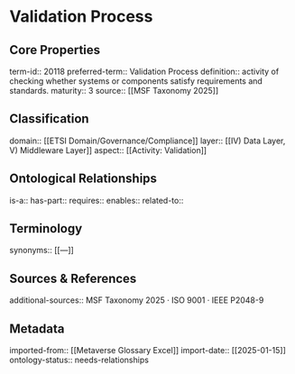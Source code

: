 # Validation Process

## Core Properties
term-id:: 20118
preferred-term:: Validation Process
definition:: activity of checking whether systems or components satisfy requirements and standards.
maturity:: 3
source:: [[MSF Taxonomy 2025]]

## Classification
domain:: [[ETSI Domain/Governance/Compliance]]
layer:: [[IV) Data Layer, V) Middleware Layer]]
aspect:: [[Activity: Validation]]

## Ontological Relationships
is-a:: 
has-part:: 
requires:: 
enables:: 
related-to:: 

## Terminology
synonyms:: [[—]]

## Sources & References
additional-sources:: MSF Taxonomy 2025 · ISO 9001 · IEEE P2048-9

## Metadata
imported-from:: [[Metaverse Glossary Excel]]
import-date:: [[2025-01-15]]
ontology-status:: needs-relationships